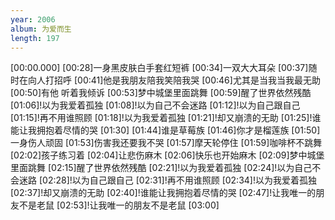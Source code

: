 ```yaml
---
year: 2006
album: 为爱而生
length: 197
---
```

[00:00.000]
[00:28]一身黑皮肤白手套红短裤
[00:34]一双大大耳朵
[00:37]随时在向人打招呼
[00:41]他是我朋友陪我笑陪我哭
[00:46]尤其是当我当我最无助
[00:50]有他 听着我倾诉
[00:53]梦中城堡里面跳舞
[00:59]醒了世界依然残酷
[01:06]!以为我爱着孤独
[01:08]!以为自己不会迷路
[01:12]!以为自己跟自己
[01:15]!再不用谁照顾
[01:18]!以为我爱着孤独
[01:21]!却又崩溃的无助
[01:25]!谁能让我拥抱着尽情的哭
[01:30]
[01:44]谁是草莓族
[01:46]你才是榴莲族
[01:50]一身伤人顽固
[01:53]伤害我还要我不哭
[01:57]摩天轮停住
[01:59]咖啡杯不跳舞
[02:02]孩子练习着
[02:04]让悲伤麻木
[02:06]快乐也开始麻木
[02:09]梦中城堡里面跳舞
[02:15]醒了世界依然残酷
[02:21]!以为我爱着孤独
[02:24]!以为自己不会迷路
[02:28]!以为自己跟自己
[02:31]!再不用谁照顾
[02:34]!以为我爱着孤独
[02:37]!却又崩溃的无助
[02:40]!谁能让我拥抱着尽情的哭
[02:47]!让我唯一的朋友不是老鼠
[02:53]!让我唯一的朋友不是老鼠
[03:00]